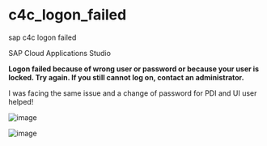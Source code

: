# c4c_logon_failed
sap c4c logon failed 

SAP Cloud Applications Studio

**Logon failed because of wrong user or password or because your user is locked. Try again. If you still cannot log on, contact an administrator.**

I was facing the same issue and a change of password for PDI and UI user helped!

![image](https://user-images.githubusercontent.com/56394602/147130749-0073e8b1-cb83-4a95-8056-2e963486ba3f.png)

![image](https://user-images.githubusercontent.com/56394602/147130770-52449a9f-9b21-4b32-82cc-15f0f9c1e816.png)
